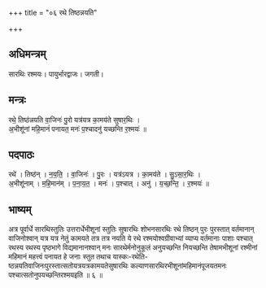 +++
title = "०६ रथे तिष्ठन्नयति"

+++
## अधिमन्त्रम्
सारथिः रश्मयः। पायुर्भारद्वाजः। जगती।

## मन्त्रः
रथे॒ तिष्ठ॑न्नयति वा॒जिनः॑ पु॒रो यत्र॑यत्र का॒मय॑ते सुषार॒थिः ।  
अ॒भीशू॑नां महि॒मानं॑ पनायत॒ मनः॑ प॒श्चादनु॑ यच्छन्ति र॒श्मयः॑ ॥

## पदपाठः
रथे॑ । तिष्ठ॑न् । न॒य॒ति॒ । वा॒जिनः॑ । पु॒रः । यत्र॑ऽयत्र । का॒मय॑ते । सु॒ऽसा॒र॒थिः ।  
अ॒भीशू॑नाम् । म॒हि॒मान॑म् । प॒ना॒य॒त॒ । मनः॑ । प॒श्चात् । अनु॑ । य॒च्छ॒न्ति॒ । र॒श्मयः॑ ॥

## भाष्यम्
अत्र पूर्वार्धे सारथिस्तुतिः उत्तरार्धेभीशूनां स्तुतिः सुषारथिः शोभनसारथिः रथे तिष्ठन् पुरः पुरस्तात् वर्तमानान् वाजिनोश्वान् यत्र यत्र नेतुं कामयते तत्र तत्र नयति ये रथे रश्मयोश्वग्रीवाभ्यां व्याप्य वर्तमानाः पाशाः पश्चात् रथस्य रथस्य पृष्ठभागे विद्यमानानश्वान् मनः सारथेर्मनोनुकूलं अनुयच्छन्ति नियच्छन्ति तेषामभीशूनां रश्मीनां महिमानं महत्त्वं पनायत हे जनाः स्तुत तथाच यास्कः-रथेति- ष्ठन्नयतिवाजिनःपुरस्तात्सतोयत्रयत्रकामयतेसुषारथिः कल्याणसारथिरभीशूनांमहिमानंपूजयतमनः पश्चात्सतोनुपयच्छन्तिरश्मयइति ॥ ६ ॥